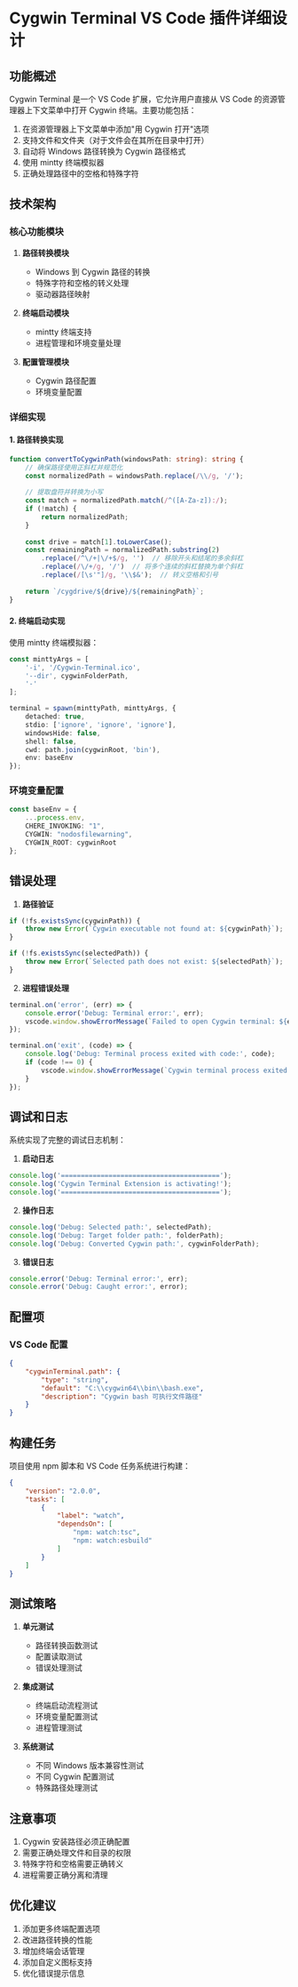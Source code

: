 # Cygwin Terminal VS Code 插件详细设计

## 功能概述

Cygwin Terminal 是一个 VS Code 扩展，它允许用户直接从 VS Code 的资源管理器上下文菜单中打开 Cygwin 终端。主要功能包括：

1. 在资源管理器上下文菜单中添加"用 Cygwin 打开"选项
2. 支持文件和文件夹（对于文件会在其所在目录中打开）
3. 自动将 Windows 路径转换为 Cygwin 路径格式
4. 使用 mintty 终端模拟器
5. 正确处理路径中的空格和特殊字符

## 技术架构

### 核心功能模块

1. **路径转换模块**
   - Windows 到 Cygwin 路径的转换
   - 特殊字符和空格的转义处理
   - 驱动器路径映射

2. **终端启动模块**
   - mintty 终端支持
   - 进程管理和环境变量处理

3. **配置管理模块**
   - Cygwin 路径配置
   - 环境变量配置

### 详细实现

#### 1. 路径转换实现

```typescript
function convertToCygwinPath(windowsPath: string): string {
    // 确保路径使用正斜杠并规范化
    const normalizedPath = windowsPath.replace(/\\/g, '/');
    
    // 提取盘符并转换为小写
    const match = normalizedPath.match(/^([A-Za-z]):/);
    if (!match) {
        return normalizedPath;
    }
    
    const drive = match[1].toLowerCase();
    const remainingPath = normalizedPath.substring(2)
        .replace(/^\/+|\/+$/g, '')  // 移除开头和结尾的多余斜杠
        .replace(/\/+/g, '/')  // 将多个连续的斜杠替换为单个斜杠
        .replace(/[\s'"]/g, '\\$&');  // 转义空格和引号
    
    return `/cygdrive/${drive}/${remainingPath}`;
}
```

#### 2. 终端启动实现

使用 mintty 终端模拟器：
```typescript
const minttyArgs = [
    '-i', '/Cygwin-Terminal.ico',
    '--dir', cygwinFolderPath,
    '-'
];

terminal = spawn(minttyPath, minttyArgs, {
    detached: true,
    stdio: ['ignore', 'ignore', 'ignore'],
    windowsHide: false,
    shell: false,
    cwd: path.join(cygwinRoot, 'bin'),
    env: baseEnv
});
```

### 环境变量配置

```typescript
const baseEnv = {
    ...process.env,
    CHERE_INVOKING: "1",
    CYGWIN: "nodosfilewarning",
    CYGWIN_ROOT: cygwinRoot
};
```

## 错误处理

1. **路径验证**
```typescript
if (!fs.existsSync(cygwinPath)) {
    throw new Error(`Cygwin executable not found at: ${cygwinPath}`);
}

if (!fs.existsSync(selectedPath)) {
    throw new Error(`Selected path does not exist: ${selectedPath}`);
}
```

2. **进程错误处理**
```typescript
terminal.on('error', (err) => {
    console.error('Debug: Terminal error:', err);
    vscode.window.showErrorMessage(`Failed to open Cygwin terminal: ${err.message}`);
});

terminal.on('exit', (code) => {
    console.log('Debug: Terminal process exited with code:', code);
    if (code !== 0) {
        vscode.window.showErrorMessage(`Cygwin terminal process exited with code: ${code}`);
    }
});
```

## 调试和日志

系统实现了完整的调试日志机制：

1. **启动日志**
```typescript
console.log('========================================');
console.log('Cygwin Terminal Extension is activating!');
console.log('========================================');
```

2. **操作日志**
```typescript
console.log('Debug: Selected path:', selectedPath);
console.log('Debug: Target folder path:', folderPath);
console.log('Debug: Converted Cygwin path:', cygwinFolderPath);
```

3. **错误日志**
```typescript
console.error('Debug: Terminal error:', err);
console.error('Debug: Caught error:', error);
```

## 配置项

### VS Code 配置

```json
{
    "cygwinTerminal.path": {
        "type": "string",
        "default": "C:\\cygwin64\\bin\\bash.exe",
        "description": "Cygwin bash 可执行文件路径"
    }
}
```

## 构建任务

项目使用 npm 脚本和 VS Code 任务系统进行构建：

```json
{
    "version": "2.0.0",
    "tasks": [
        {
            "label": "watch",
            "dependsOn": [
                "npm: watch:tsc",
                "npm: watch:esbuild"
            ]
        }
    ]
}
```

## 测试策略

1. **单元测试**
   - 路径转换函数测试
   - 配置读取测试
   - 错误处理测试

2. **集成测试**
   - 终端启动流程测试
   - 环境变量配置测试
   - 进程管理测试

3. **系统测试**
   - 不同 Windows 版本兼容性测试
   - 不同 Cygwin 配置测试
   - 特殊路径处理测试

## 注意事项

1. Cygwin 安装路径必须正确配置
2. 需要正确处理文件和目录的权限
3. 特殊字符和空格需要正确转义
4. 进程需要正确分离和清理

## 优化建议

1. 添加更多终端配置选项
2. 改进路径转换的性能
3. 增加终端会话管理
4. 添加自定义图标支持
5. 优化错误提示信息 